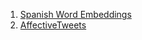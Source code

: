 
1. [Spanish Word Embeddings](https://github.com/dccuchile/spanish-word-embeddings)
2. [AffectiveTweets](https://github.com/dccuchile/spanish-word-embeddings)
